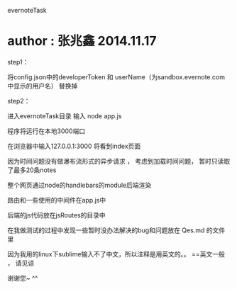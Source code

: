 evernoteTask

author : 张兆鑫
2014.11.17
================

step1：

将config.json中的developerToken 和 userName（为sandbox.evernote.com中显示的用户名） 替换掉

step2：

进入evernoteTask目录 输入 node app.js

程序将运行在本地3000端口

在浏览器中输入127.0.0.1:3000 将看到index页面


因为时间问题没有做瀑布流形式的异步请求 ， 考虑到加载时间问题， 暂时只读取了最多20条notes

整个网页通过node的handlebars的module后端渲染

路由和一些使用的中间件在app.js中

后端的js代码放在jsRoutes的目录中

在我做测试的过程中发现一些暂时没办法解决的bug和问题放在 Qes.md 的文件里

因为我用的linux下sublime输入不了中文，所以注释是用英文的。。   ==英文一般 ， 请见谅

谢谢您~ ^^





